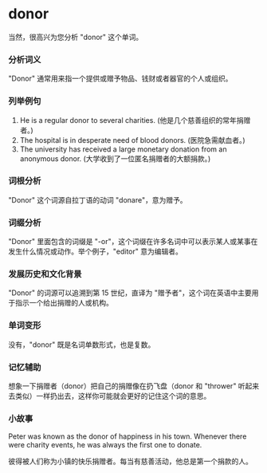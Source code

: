 # donor

当然，很高兴为您分析 "donor" 这个单词。

  

### 分析词义

  

"Donor" 通常用来指一个提供或赠予物品、钱财或者器官的个人或组织。

  

### 列举例句

  

1.  He is a regular donor to several charities. (他是几个慈善组织的常年捐赠者。)
2.  The hospital is in desperate need of blood donors. (医院急需献血者。)
3.  The university has received a large monetary donation from an anonymous donor. (大学收到了一位匿名捐赠者的大额捐款。)

  

### 词根分析

  

"Donor" 这个词源自拉丁语的动词 "donare"，意为赠予。

  

### 词缀分析

  

"Donor" 里面包含的词缀是 "-or"，这个词缀在许多名词中可以表示某人或某事在发生什么情况或动作。举个例子，"editor" 意为编辑者。

  

### 发展历史和文化背景

  

"Donor" 的词源可以追溯到第 15 世纪，直译为 "赠予者"，这个词在英语中主要用于指示一个给出捐赠的人或机构。

  

### 单词变形

  

没有，"donor" 既是名词单数形式，也是复数。

  

### 记忆辅助

  

想象一下捐赠者（donor）把自己的捐赠像在扔飞盘（donor 和 "thrower" 听起来去类似）一样扔出去，这样你可能就会更好的记住这个词的意思。

  

### 小故事

  

Peter was known as the donor of happiness in his town. Whenever there were charity events, he was always the first one to donate.

  

彼得被人们称为小镇的快乐捐赠者。每当有慈善活动，他总是第一个捐款的人。
